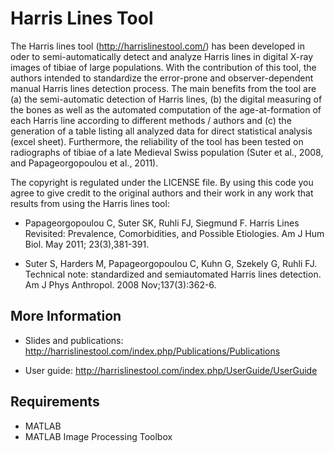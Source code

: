 Harris Lines Tool
======

The Harris lines tool (http://harrislinestool.com/) has been developed in oder to semi-automatically detect and analyze Harris lines in digital X-ray images of tibiae of large populations. With the contribution of this tool, the authors intended to standardize the error-prone and observer-dependent manual Harris lines detection process. The main benefits from the tool are (a) the semi-automatic detection of Harris lines, (b) the digital measuring of the bones as well as the automated computation of the age-at-formation of each Harris line according to different methods / authors and (c) the generation of a table listing all analyzed data for direct statistical analysis (excel sheet). Furthermore, the reliability of the tool has been tested on radiographs of tibiae of a late Medieval Swiss population (Suter et al., 2008, and Papageorgopoulou et al., 2011).

The copyright is regulated under the LICENSE file. By using this code you agree to give credit to the original authors and their work in any work that results from using the Harris lines tool:

* Papageorgopoulou C, Suter SK, Ruhli FJ, Siegmund F. Harris Lines Revisited: Prevalence, Comorbidities, and Possible Etiologies. Am J Hum Biol. May 2011; 23(3),381-391.

* Suter S, Harders M, Papageorgopoulou C, Kuhn G, Szekely G, Ruhli FJ. Technical note: standardized and semiautomated Harris lines detection. Am J Phys Anthropol. 2008 Nov;137(3):362-6.

## More Information

* Slides and publications: http://harrislinestool.com/index.php/Publications/Publications

* User guide: http://harrislinestool.com/index.php/UserGuide/UserGuide

## Requirements

* MATLAB
* MATLAB Image Processing Toolbox
